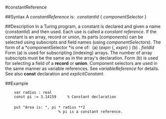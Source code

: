 
#constantReference

##Syntax
A *constantReference* is:
 *constantId* { *componentSelector* }

##Description
In a Turing program, a constant is declared and given a name (*constantId*) and then used. Each use is called a *constant reference*.
If the constant is an array, record or union, its parts (*components*) can be selected using subscripts and field names (using *componentSelectors*). The form of a *componentSelector *is one of:
 (a) (*expn* {, *expn*} ) (b) . *fieldId*
Form (a) is used for subscripting (indexing) arrays. The number of array subscripts must be the same as in the array's declaration. Form (b) is used for selecting a field of a **record** or **union**. Component selectors are used in the same manner as variable references. See *variableReference* for details. See also **const** declaration and *explicitConstant*.

##Example

        var radius : real
        const pi := 3.14159     % Constant declaration
        
        put "Area is: ", pi * radius **2
                            % pi is a constant reference.
